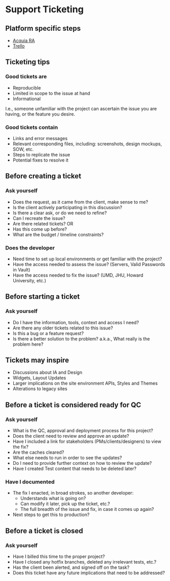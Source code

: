 # Support Ticketing

## Platform specific steps

- [Acquia RA](general/ticketing/acquia_ra.md)
- [Trello](general/ticketing/trello.md)

## Ticketing tips

### Good tickets are

- Reproducible
- Limited in scope to the issue at hand
- Informational

I.e., someone unfamiliar with the project can ascertain the issue you are having, or the feature you desire.

### Good tickets contain

- Links and error messages
- Relevant corresponding files, including: screenshots, design mockups, SOW, etc.
- Steps to replicate the issue
- Potential fixes to resolve it

## Before creating a ticket

### Ask yourself

- Does the request, as it came from the client, make sense to me?
- Is the client actively participating in this discussion?
- Is there a clear ask, or do we need to refine?
- Can I recreate the issue?
- Are there related tickets? OR
- Has this come up before?
- What are the budget / timeline constraints?

### Does the developer

- Need time to set up local environments or get familiar with the project?
- Have the access needed to assess the issue? (Servers, Valid Passwords in Vault)
- Have the access needed to fix the issue? (UMD, JHU, Howard University, etc.)

## Before starting a ticket

### Ask yourself

- Do I have the information, tools, context and access I need?
- Are there any older tickets related to this issue?
- Is this a bug or a feature request?
- Is there a better solution to the problem? a.k.a., What really is the problem here?

## Tickets may inspire

- Discussions about IA and Design
- Widgets, Layout Updates
- Larger implications on the site environment APIs, Styles and Themes
- Alterations to legacy sites

## Before a ticket is considered ready for QC

### Ask yourself

- What is the QC, approval and deployment process for this project?
- Does the client need to review and approve an update?
- Have I included a link for stakeholders (PMs/clients/designers) to view the fix?
- Are the caches cleared?
- What else needs to run in order to see the updates?
- Do I need to provide further context on how to review the update?
- Have I created Test content that needs to be deleted later?

### Have I documented

- The fix I enacted, in broad strokes, so another developer:
  - Understands what is going on?
  - Can modify it later, pick up the ticket, etc.?
  - The full breadth of the issue and fix, in case it comes up again?
- Next steps to get this to production?

## Before a ticket is closed

### Ask yourself

- Have I billed this time to the proper project?
- Have I closed any hotfix branches, deleted any irrelevant tests, etc.?
- Has the client been alerted, and signed off on the task?
- Does this ticket have any future implications that need to be addressed?
